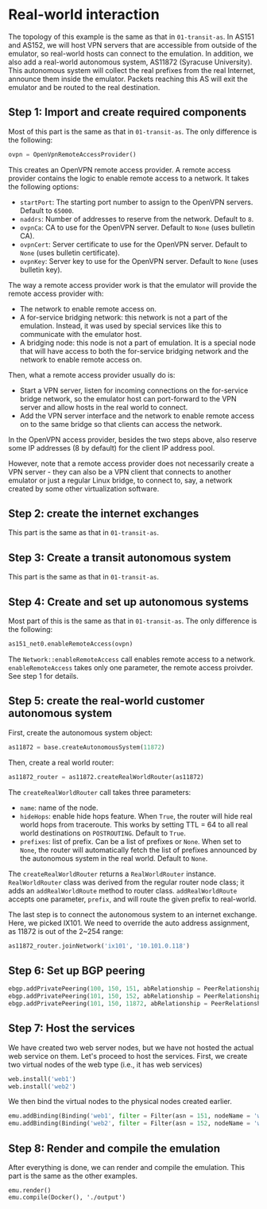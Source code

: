 # Real-world interaction

The topology of this example is the same as that in `01-transit-as`. 
In AS151 and AS152, we will host VPN servers that are accessible from outside of the emulator, so real-world hosts can connect to the emulation. In addition, we also add a real-world autonomous system, AS11872 (Syracuse University). This autonomous system will collect the real prefixes from the real Internet, announce them inside the emulator. Packets reaching this AS will exit the emulator and be routed to the real destination. 

## Step 1: Import and create required components

Most of this part is the same as that in `01-transit-as`. The only difference is the following:

```python
ovpn = OpenVpnRemoteAccessProvider()
```

This creates an OpenVPN remote access provider. A remote access provider contains the logic to enable remote access to a network. It takes the following options:

- `startPort`: The starting port number to assign to the OpenVPN servers. Default to `65000`.
- `naddrs`: Number of addresses to reserve from the network. Default to `8`.
- `ovpnCa`: CA to use for the OpenVPN server. Default to `None` (uses bulletin CA).
- `ovpnCert`: Server certificate to use for the OpenVPN server. Default to `None` (uses bulletin certificate).
- `ovpnKey`: Server key to use for the OpenVPN server. Default to `None` (uses bulletin key).

The way a remote access provider work is that the emulator will provide the remote access provider with:

- The network to enable remote access on. 
- A for-service bridging network: this network is not a part of the emulation. Instead, it was used by special services like this to communicate with the emulator host.
- A bridging node: this node is not a part of emulation. It is a special node that will have access to both the for-service bridging network and the network to enable remote access on.

Then, what a remote access provider usually do is:

- Start a VPN server, listen for incoming connections on the for-service bridge network, so the emulator host can port-forward to the VPN server and allow hosts in the real world to connect.
- Add the VPN server interface and the network to enable remote access on to the same bridge so that clients can access the network.

In the OpenVPN access provider, besides the two steps above, also reserve some IP addresses (8 by default) for the client IP address pool.

However, note that a remote access provider does not necessarily create a VPN server - they can also be a VPN client that connects to another emulator or just a regular Linux bridge, to connect to, say, a network created by some other virtualization software.


## Step 2: create the internet exchanges

This part is the same as that in `01-transit-as`. 


## Step 3: Create a transit autonomous system

This part is the same as that in `01-transit-as`. 


## Step 4: Create and set up autonomous systems

Most part of this is the same as that in `01-transit-as`. The only difference is the following:


```python
as151_net0.enableRemoteAccess(ovpn)
```

The `Network::enableRemoteAccess` call enables remote access to a network. `enableRemoteAccess` takes only one parameter, the remote access proivder. See step 1 for details.


## Step 5: create the real-world customer autonomous system

First, create the autonomous system object:

```python
as11872 = base.createAutonomousSystem(11872)
```

Then, create a real world router:

```python
as11872_router = as11872.createRealWorldRouter(as11872)
```

The `createRealWorldRouter` call takes three parameters:

- `name`: name of the node.
- `hideHops`: enable hide hops feature. When `True`, the router will hide real world hops from traceroute. This works by setting TTL = 64 to all real world destinations on `POSTROUTING`. Default to `True`.
- `prefixes`: list of prefix. Can be a list of prefixes or `None`. When set to `None`, the router will automatically fetch the list of prefixes announced by the autonomous system in the real world. Default to `None`.

The `createRealWorldRouter` returns a `RealWorldRouter` instance. `RealWorldRouter` class was derived from the regular router node class; it adds an `addRealWorldRoute` method to router class. `addRealWorldRoute` accepts one parameter, `prefix`, and will route the given prefix to real-world.

The last step is to connect the autonomous system to an internet exchange. Here, we picked IX101. We need to override the auto address assignment, as 11872 is out of the 2~254 range:

```python
as11872_router.joinNetwork('ix101', '10.101.0.118')
```

## Step 6: Set up BGP peering

```python
ebgp.addPrivatePeering(100, 150, 151, abRelationship = PeerRelationship.Provider)
ebgp.addPrivatePeering(101, 150, 152, abRelationship = PeerRelationship.Provider)
ebgp.addPrivatePeering(101, 150, 11872, abRelationship = PeerRelationship.Provider)
```

## Step 7: Host the services

We have created two web server nodes, but we have not hosted the actual web service on them. Let's proceed to host the services. First, we create two virtual nodes of the web type (i.e., it has web services) 

```python
web.install('web1')
web.install('web2')
```

We then bind the virtual nodes to the physical nodes created earlier. 

```python
emu.addBinding(Binding('web1', filter = Filter(asn = 151, nodeName = 'web')))
emu.addBinding(Binding('web2', filter = Filter(asn = 152, nodeName = 'web')))
```

## Step 8: Render and compile the emulation

After everything is done, we can render and compile the emulation. This part is the 
same as the other examples. 

```
emu.render()
emu.compile(Docker(), './output')
```
